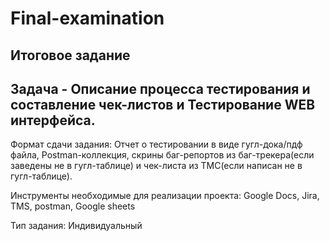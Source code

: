 # Final-examination
## Итоговое задание 
 
## Задача - Описание процесса тестирования и составление чек-листов и Тестирование WEB интерфейса.

Формат сдачи задания:
Отчет о тестировании в виде гугл-дока/пдф файла, Postman-коллекция, скрины баг-репортов из баг-трекера(если заведены не в гугл-таблице) и чек-листа из ТМС(если написан не в гугл-таблице).

Инструменты необходимые для реализации проекта:
Google Docs, Jira, TMS, postman, Google sheets

Тип задания: Индивидуальный


